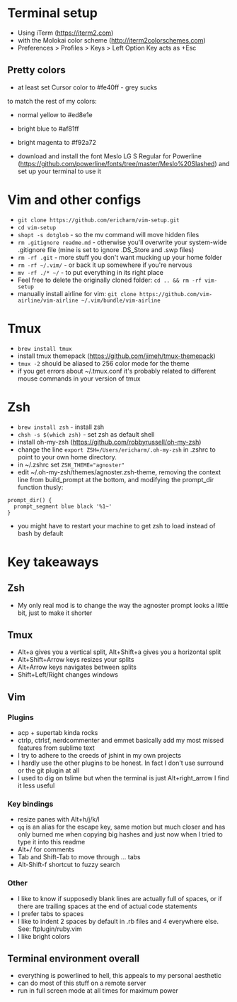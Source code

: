 # Terminal setup

- Using iTerm (https://iterm2.com)
- with the Molokai color scheme (http://iterm2colorschemes.com)
- Preferences > Profiles > Keys > Left Option Key acts as +Esc

## Pretty colors
- at least set Cursor color to #fe40ff - grey sucks

to match the rest of my colors:
- normal yellow to #ed8e1e
- bright blue to #af81ff
- bright magenta to #f92a72

- download and install the font Meslo LG S Regular for Powerline (https://github.com/powerline/fonts/tree/master/Meslo%20Slashed) and set up your terminal to use it

# Vim and other configs

- `git clone https://github.com/ericharm/vim-setup.git`
- `cd vim-setup`
- `shopt -s dotglob` - so the mv command will move hidden files
- `rm .gitignore readme.md` - otherwise you'll overwrite your system-wide .gitignore file (mine is set to ignore .DS_Store and .swp files)
- `rm -rf .git` - more stuff you don't want mucking up your home folder
- `rm -rf ~/.vim/` - or back it up somewhere if you're nervous
- `mv -rf ./* ~/` - to put everything in its right place
- Feel free to delete the originally cloned folder: `cd .. && rm -rf vim-setup`
- manually install airline for vim: `git clone https://github.com/vim-airline/vim-airline ~/.vim/bundle/vim-airline`

# Tmux

- `brew install tmux`
- install tmux themepack (https://github.com/jimeh/tmux-themepack)
- `tmux -2` should be aliased to 256 color mode for the theme
- if you get errors about ~/.tmux.conf it's probably related to different mouse commands in your version of tmux

# Zsh

- `brew install zsh` - install zsh
- `chsh -s $(which zsh)` - set zsh as default shell
- install oh-my-zsh (https://github.com/robbyrussell/oh-my-zsh)
- change the line `export ZSH=/Users/ericharm/.oh-my-zsh` in .zshrc to point to your own home directory.
- in ~/.zshrc set `ZSH_THEME="agnoster"`
- edit ~/.oh-my-zsh/themes/agnoster.zsh-theme, removing the context line from build_prompt at the bottom, and modifying the prompt_dir function thusly:
```
prompt_dir() {
  prompt_segment blue black '%1~'
}
```
- you might have to restart your machine to get zsh to load instead of bash by default

# Key takeaways

## Zsh
- My only real mod is to change the way the agnoster prompt looks a little bit, just to make it shorter

## Tmux
- Alt+a gives you a vertical split, Alt+Shift+a gives you a horizontal split
- Alt+Shift+Arrow keys resizes your splits
- Alt+Arrow keys navigates between splits
- Shift+Left/Right changes windows

## Vim

### Plugins
- acp + supertab kinda rocks
- ctrlp, ctrlsf, nerdcommenter and emmet basically add my most missed features from sublime text
- I try to adhere to the creeds of jshint in my own projects
- I hardly use the other plugins to be honest. In fact I don't use surround or the git plugin at all
- I used to dig on tslime but when the terminal is just Alt+right_arrow I find it less useful

### Key bindings
- resize panes with Alt+h/j/k/l
- `qq` is an alias for the escape key, same motion but much closer and has only burned me when copying big hashes and just now when I tried to type it into this readme
- Alt+/ for comments
- Tab and Shift-Tab to move through ... tabs
- Alt-Shift-f shortcut to fuzzy search

### Other
- I like to know if supposedly blank lines are actually full of spaces, or if there are trailing spaces at the end of actual code statements
- I prefer tabs to spaces
- I like to indent 2 spaces by default in .rb files and 4 everywhere else. See: ftplugin/ruby.vim
- I like bright colors

## Terminal environment overall
- everything is powerlined to hell, this appeals to my personal aesthetic
- can do most of this stuff on a remote server
- run in full screen mode at all times for maximum power

